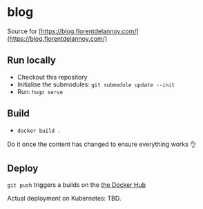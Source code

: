 # blog

Source for [https://blog.florentdelannoy.com/](https://blog.florentdelannoy.com/)

## Run locally

- Checkout this repository
- Initialise the submodules: `git submodule update --init`
- Run: `hugo serve`

## Build

- `docker build .`

Do it once the content has changed to ensure everything works 👌

## Deploy

`git push` triggers a builds on the [the Docker Hub](https://hub.docker.com/r/pluies/blog/builds)

Actual deployment on Kubernetes: TBD.
